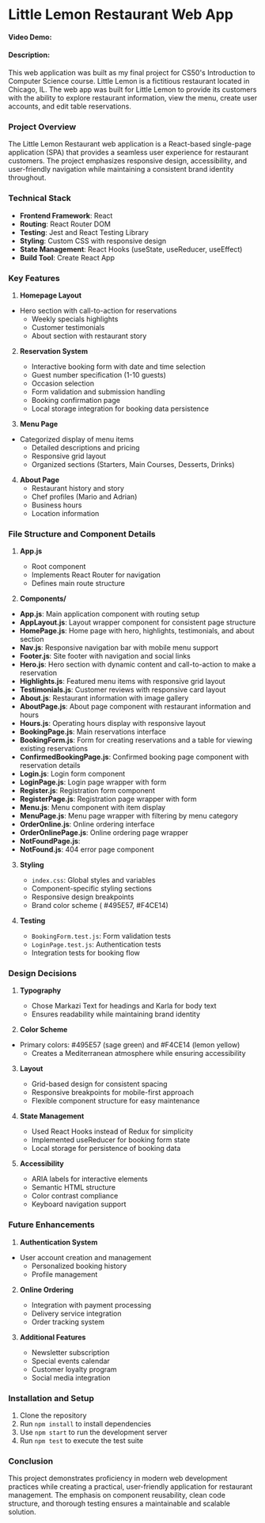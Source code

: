 # Little Lemon Restaurant Web App

#### Video Demo: <URL HERE>

#### Description:

This web application was built as my final project for CS50's Introduction to Computer Science course. Little Lemon is a fictitious restaurant located in Chicago, IL. The web app was built for Little Lemon to provide its customers with the ability to explore restaurant information, view the menu, create user accounts, and edit table reservations.

### Project Overview

The Little Lemon Restaurant web application is a React-based single-page application (SPA) that provides a seamless user experience for restaurant customers. The project emphasizes responsive design, accessibility, and user-friendly navigation while maintaining a consistent brand identity throughout.

### Technical Stack

- **Frontend Framework**: React
- **Routing**: React Router DOM
- **Testing**: Jest and React Testing Library
- **Styling**: Custom CSS with responsive design
- **State Management**: React Hooks (useState, useReducer, useEffect)
- **Build Tool**: Create React App

### Key Features

1. **Homepage Layout**

- Hero section with call-to-action for reservations
  - Weekly specials highlights
  - Customer testimonials
  - About section with restaurant story

2. **Reservation System**

   - Interactive booking form with date and time selection
   - Guest number specification (1-10 guests)
   - Occasion selection
   - Form validation and submission handling
   - Booking confirmation page
   - Local storage integration for booking data persistence

3. **Menu Page**

- Categorized display of menu items
  - Detailed descriptions and pricing
  - Responsive grid layout
  - Organized sections (Starters, Main Courses, Desserts, Drinks)

4. **About Page**
   - Restaurant history and story
   - Chef profiles (Mario and Adrian)
   - Business hours
   - Location information

### File Structure and Component Details

1. **App.js**

   - Root component
   - Implements React Router for navigation
   - Defines main route structure

2. **Components/**

- **App.js**: Main application component with routing setup
- **AppLayout.js**: Layout wrapper component for consistent page structure
- **HomePage.js**: Home page with hero, highlights, testimonials, and about section
- **Nav.js**: Responsive navigation bar with mobile menu support
- **Footer.js**: Site footer with navigation and social links
- **Hero.js**: Hero section with dynamic content and call-to-action to make a reservation
- **Highlights.js**: Featured menu items with responsive grid layout
- **Testimonials.js**: Customer reviews with responsive card layout
- **About.js**: Restaurant information with image gallery
- **AboutPage.js**: About page component with restaurant information and hours
- **Hours.js**: Operating hours display with responsive layout
- **BookingPage.js**: Main reservations interface
- **BookingForm.js**: Form for creating reservations and a table for viewing existing reservations
- **ConfirmedBookingPage.js**: Confirmed booking page component with reservation details
- **Login.js**: Login form component
- **LoginPage.js**: Login page wrapper with form
- **Register.js**: Registration form component
- **RegisterPage.js**: Registration page wrapper with form
- **Menu.js**: Menu component with item display
- **MenuPage.js**: Menu page wrapper with filtering by menu category
- **OrderOnline.js**: Online ordering interface
- **OrderOnlinePage.js**: Online ordering page wrapper
- **NotFoundPage.js**:
- **NotFound.js**: 404 error page component

3. **Styling**

   - `index.css`: Global styles and variables
   - Component-specific styling sections
   - Responsive design breakpoints
   - Brand color scheme ( #495E57, #F4CE14)

4. **Testing**
   - `BookingForm.test.js`: Form validation tests
   - `LoginPage.test.js`: Authentication tests
   - Integration tests for booking flow

### Design Decisions

1. **Typography**

   - Chose Markazi Text for headings and Karla for body text
   - Ensures readability while maintaining brand identity

2. **Color Scheme**

- Primary colors: #495E57 (sage green) and #F4CE14 (lemon yellow)
  - Creates a Mediterranean atmosphere while ensuring accessibility

3. **Layout**

   - Grid-based design for consistent spacing
   - Responsive breakpoints for mobile-first approach
   - Flexible component structure for easy maintenance

4. **State Management**

   - Used React Hooks instead of Redux for simplicity
   - Implemented useReducer for booking form state
   - Local storage for persistence of booking data

5. **Accessibility**
   - ARIA labels for interactive elements
   - Semantic HTML structure
   - Color contrast compliance
   - Keyboard navigation support

### Future Enhancements

1. **Authentication System**

- User account creation and management
  - Personalized booking history
  - Profile management

2. **Online Ordering**

   - Integration with payment processing
   - Delivery service integration
   - Order tracking system

3. **Additional Features**
   - Newsletter subscription
   - Special events calendar
   - Customer loyalty program
   - Social media integration

### Installation and Setup

1. Clone the repository
2. Run `npm install` to install dependencies
3. Use `npm start` to run the development server
4. Run `npm test` to execute the test suite

### Conclusion

This project demonstrates proficiency in modern web development practices while creating a practical, user-friendly application for restaurant management. The emphasis on component reusability, clean code structure, and thorough testing ensures a maintainable and scalable solution.
